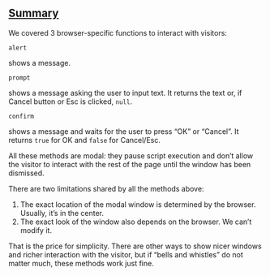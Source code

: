 
## [Summary](https://javascript.info/alert-prompt-confirm#summary)

We covered 3 browser-specific functions to interact with visitors:

`alert`

shows a message.

`prompt`

shows a message asking the user to input text. It returns the text or, if Cancel button or Esc is clicked, `null`.

`confirm`

shows a message and waits for the user to press “OK” or “Cancel”. It returns `true` for OK and `false` for Cancel/Esc.

All these methods are modal: they pause script execution and don’t allow the visitor to interact with the rest of the page until the window has been dismissed.

There are two limitations shared by all the methods above:

1. The exact location of the modal window is determined by the browser. Usually, it’s in the center.
2. The exact look of the window also depends on the browser. We can’t modify it.

That is the price for simplicity. There are other ways to show nicer windows and richer interaction with the visitor, but if “bells and whistles” do not matter much, these methods work just fine.